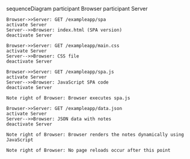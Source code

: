 sequenceDiagram
participant Browser
participant Server

    Browser->>Server: GET /exampleapp/spa
    activate Server
    Server-->>Browser: index.html (SPA version)
    deactivate Server

    Browser->>Server: GET /exampleapp/main.css
    activate Server
    Server-->>Browser: CSS file
    deactivate Server

    Browser->>Server: GET /exampleapp/spa.js
    activate Server
    Server-->>Browser: JavaScript SPA code
    deactivate Server

    Note right of Browser: Browser executes spa.js

    Browser->>Server: GET /exampleapp/data.json
    activate Server
    Server-->>Browser: JSON data with notes
    deactivate Server

    Note right of Browser: Browser renders the notes dynamically using JavaScript

    Note right of Browser: No page reloads occur after this point
